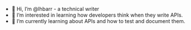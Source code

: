 - 👋 Hi, I’m @lhbarr - a technical writer
- 👀 I’m interested in learning how developers think when they write APIs.
- 🌱 I’m currently learning about APIs and how to test and document them.

<!---
lhbarr/lhbarr is a ✨ special ✨ repository because its `README.md` (this file) appears on your GitHub profile.
You can click the Preview link to take a look at your changes.
--->
